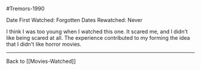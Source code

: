 #Tremors-1990

Date First Watched:  Forgotten
Dates Rewatched:  Never

I think I was too young when I watched this one.  It scared me, and I didn't like being scared at all.  The experience contributed to my forming the idea that I didn't like horror movies.

---
Back to [[Movies-Watched]]